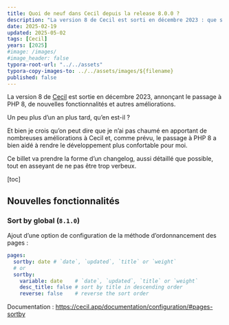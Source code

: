 ```yaml
---
title: Quoi de neuf dans Cecil depuis la release 8.0.0 ?
description: "La version 8 de Cecil est sorti en décembre 2023 : que s'est-il passé depuis ?"
date: 2025-02-19
updated: 2025-05-02
tags: [Cecil]
years: [2025]
#image: /images/
#image_header: false
typora-root-url: "../../assets"
typora-copy-images-to: ../../assets/images/${filename}
published: false
---
```


La version 8 de [Cecil](https://cecil.app) est sortie en décembre 2023, annonçant le passage à PHP 8, de nouvelles fonctionnalités et autres améliorations.

Un peu plus d’un an plus tard, qu’en est-il ?

Et bien je crois qu’on peut dire que je n’ai pas chaumé en apportant de nombreuses améliorations à Cecil et, comme prévu, le passage à PHP 8 a bien aidé à rendre le développement plus confortable pour moi.

Ce billet va prendre la forme d’un changelog, aussi détaillé que possible, tout en asseyant de ne pas être trop verbeux.
<!-- break -->

[toc]

## Nouvelles fonctionnalités

### Sort by global (`8.1.0`)

Ajout d’une option de configuration de la méthode d’ordonnancement des pages :

```yaml
pages:
  sortby: date # `date`, `updated`, `title` or `weight`
  # or
  sortby:
    variable: date    # `date`, `updated`, `title` or `weight`
    desc_title: false # sort by title in descending order
    reverse: false    # reverse the sort order
```

Documentation : <https://cecil.app/documentation/configuration/#pages-sortby>

